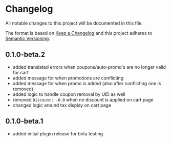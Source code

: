 # Changelog

All notable changes to this project will be documented in this file.

The format is based on [Keep a Changelog](http://keepachangelog.com/) and this project adheres to [Semantic Versioning](http://semver.org/).

## 0.1.0-beta.2

- added translated errors when coupons/auto-promo's are no longer valid for cart
- added message for when promotions are conflicting
- added message for when promo is added (also after conflicting one is removed)
- added logic to handle coupon removal by UID as well
- removed `Discount: -0.0` when no discount is applied on cart page
- changed logic around tax display on cart page

## 0.1.0-beta.1

- added initial plugin release for beta testing
